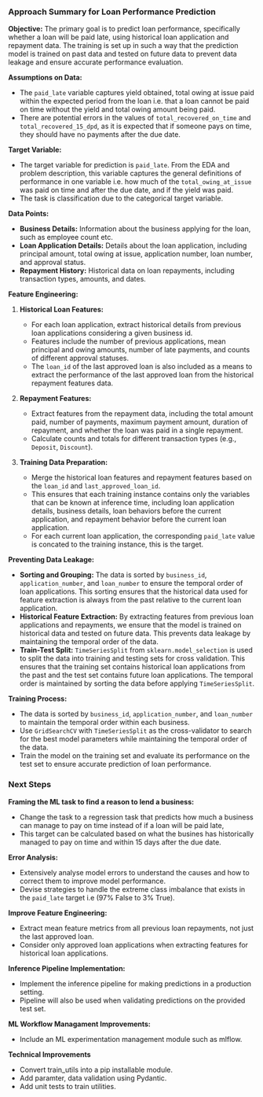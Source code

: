 ### Approach Summary for Loan Performance Prediction

**Objective:**
The primary goal is to predict loan performance, specifically whether a loan will be paid late, using historical loan application and repayment data. The training is set up in such a way that the prediction model is trained on past data and tested on future data to prevent data leakage and ensure accurate performance evaluation.

**Assumptions on Data:**
- The `paid_late` variable captures yield obtained, total owing at issue paid within the expected period from the loan i.e. that a loan cannot be paid on time without the yield and total owing amount being paid.
- There are potential errors in the values of `total_recovered_on_time` and `total_recovered_15_dpd`, as it is expected that if someone pays on time, they should have no payments after the due date.

**Target Variable:**
- The target variable for prediction is `paid_late`. From the EDA and problem description, this variable captures the general definitions of performance in one variable i.e. how much of the `total_owing_at_issue` was paid on time and after the due date, and if the yield was paid.
- The task is classification due to the categorical target variable.

**Data Points:**
- **Business Details:** Information about the business applying for the loan, such as employee count etc.
- **Loan Application Details:** Details about the loan application, including principal amount, total owing at issue, application number, loan number, and approval status.
- **Repayment History:** Historical data on loan repayments, including transaction types, amounts, and dates.

**Feature Engineering:**
1. **Historical Loan Features:**
   - For each loan application, extract historical details from previous loan applications considering a given business id.
   - Features include the number of previous applications, mean principal and owing amounts, number of late payments, and counts of different approval statuses.
   - The `loan_id` of the last approved loan is also included as a means to extract the performance of the last approved loan from the historical repayment features data.

2. **Repayment Features:**
   - Extract features from the repayment data, including the total amount paid, number of payments, maximum payment amount, duration of repayment, and whether the loan was paid in a single repayment.
   - Calculate counts and totals for different transaction types (e.g., `Deposit`, `Discount`).

3. **Training Data Preparation:**
   - Merge the historical loan features and repayment features based on the `loan_id` and `last_approved_loan_id`.
   - This ensures that each training instance contains only the variables that can be known at inference time, including loan application details, business details, loan behaviors before the current application, and repayment behavior before the current loan application.
   - For each current loan application, the corresponding `paid_late` value is concated to the training instance, this is the target.

**Preventing Data Leakage:**
- **Sorting and Grouping:** The data is sorted by `business_id`, `application_number`, and `loan_number` to ensure the temporal order of loan applications. This sorting ensures that the historical data used for feature extraction is always from the past relative to the current loan application.
- **Historical Feature Extraction:** By extracting features from previous loan applications and repayments, we ensure that the model is trained on historical data and tested on future data. This prevents data leakage by maintaining the temporal order of the data.
- **Train-Test Split:** `TimeSeriesSplit` from `sklearn.model_selection` is used to split the data into training and testing sets for cross validation. This ensures that the training set contains historical loan applications from the past and the test set contains future loan applications. The temporal order is maintained by sorting the data before applying `TimeSeriesSplit`.

**Training Process:**
- The data is sorted by `business_id`, `application_number`, and `loan_number` to maintain the temporal order within each business.
- Use `GridSearchCV` with `TimeSeriesSplit` as the cross-validator to search for the best model parameters while maintaining the temporal order of the data.
- Train the model on the training set and evaluate its performance on the test set to ensure accurate prediction of loan performance.

### Next Steps

**Framing the ML task to find a reason to lend a business:**
- Change the task to a regression task that predicts how much a business can manage to pay on time instead of if a loan will be paid late,
- This target can be calculated based on what the busines has historically managed to pay on time and within 15 days after the due date.

**Error Analysis:**
- Extensively analyse model errors to understand the causes and how to correct them to improve model performance.
- Devise strategies to handle the extreme class imbalance that exists in the `paid_late` target i.e (97% False to 3% True).

**Improve Feature Engineering:**
- Extract mean feature metrics from all previous loan repayments, not just the last approved loan.
- Consider only approved loan applications when extracting features for historical loan applications.

**Inference Pipeline Implementation:**
- Implement the inference pipeline for making predictions in a production setting.
- Pipeline will also be used when validating predictions on the provided test set.

**ML Workflow Managament Improvements:**
- Include an ML experimentation management module such as mlflow.

**Technical Improvements**
- Convert train_utils into a pip installable module.
- Add paramter, data validation using Pydantic.
- Add unit tests to train utilities.
